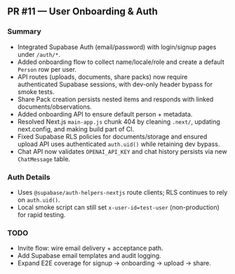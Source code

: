 ## PR #11 — User Onboarding & Auth

### Summary
- Integrated Supabase Auth (email/password) with login/signup pages under `/auth/*`.
- Added onboarding flow to collect name/locale/role and create a default `Person` row per user.
- API routes (uploads, documents, share packs) now require authenticated Supabase sessions, with dev-only header bypass for smoke tests.
- Share Pack creation persists nested items and responds with linked documents/observations.
- Added onboarding API to ensure default person + metadata.
- Resolved Next.js `main-app.js` chunk 404 by cleaning `.next/`, updating next.config, and making build part of CI.
- Fixed Supabase RLS policies for documents/storage and ensured upload API uses authenticated `auth.uid()` while retaining dev bypass.
- Chat API now validates `OPENAI_API_KEY` and chat history persists via new `ChatMessage` table.

### Auth Details
- Uses `@supabase/auth-helpers-nextjs` route clients; RLS continues to rely on `auth.uid()`.
- Local smoke script can still set `x-user-id=test-user` (non-production) for rapid testing.

### TODO
- Invite flow: wire email delivery + acceptance path.
- Add Supabase email templates and audit logging.
- Expand E2E coverage for signup → onboarding → upload → share.

